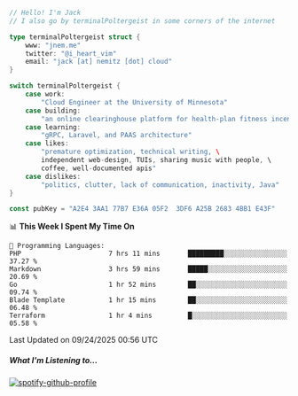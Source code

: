 ```go
// Hello! I'm Jack
// I also go by terminalPoltergeist in some corners of the internet

type terminalPoltergeist struct {
    www: "jnem.me"
    twitter: "@i_heart_vim"
    email: "jack [at] nemitz [dot] cloud"
}

switch terminalPoltergeist {
    case work:
        "Cloud Engineer at the University of Minnesota"
    case building:
        "an online clearinghouse platform for health-plan fitness incentive programs"
    case learning:
        "gRPC, Laravel, and PAAS architecture"
    case likes:
        "premature optimization, technical writing, \
        independent web-design, TUIs, sharing music with people, \
        coffee, well-documented apis"
    case dislikes:
        "politics, clutter, lack of communication, inactivity, Java"
}

const pubKey = "A2E4 3AA1 77B7 E36A 05F2  3DF6 A25B 2683 4BB1 E43F"
```

<!--START_SECTION:waka-->
📊 **This Week I Spent My Time On** 

```text
💬 Programming Languages: 
PHP                      7 hrs 11 mins       █████████░░░░░░░░░░░░░░░░   37.27 % 
Markdown                 3 hrs 59 mins       █████░░░░░░░░░░░░░░░░░░░░   20.69 % 
Go                       1 hr 52 mins        ██░░░░░░░░░░░░░░░░░░░░░░░   09.74 % 
Blade Template           1 hr 15 mins        ██░░░░░░░░░░░░░░░░░░░░░░░   06.48 % 
Terraform                1 hr 4 mins         █░░░░░░░░░░░░░░░░░░░░░░░░   05.58 % 
```


 Last Updated on 09/24/2025 00:56 UTC
<!--END_SECTION:waka-->

##### What I'm Listening to...

[![spotify-github-profile](https://jnem.me/listening-item?maxAge=2592000)](https://jnem.me/listening)
